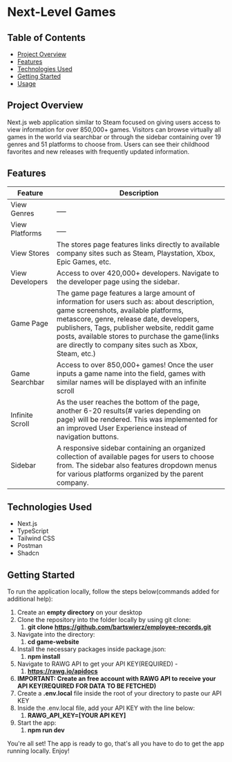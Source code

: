 # Next-Level Games

## Table of Contents

- [Project Overview](#project-overview)
- [Features](#features)
- [Technologies Used](#technologies-used)
- [Getting Started](#getting-started)
- [Usage](#usage)

## Project Overview

Next.js web application similar to Steam focused on giving users access to view information for over 850,000+ games. Visitors can browse virtually all games in the world via searchbar or through the sidebar containing over 19 genres and 51 platforms to choose from. Users can see their childhood favorites and new releases with frequently updated information. 

## Features
Feature  | Description
------------- | -------------
View Genres | ___
View Platforms | ___
View Stores | The stores page features links directly to available company sites such as Steam, Playstation, Xbox, Epic Games, etc.
View Developers | Access to over 420,000+ developers. Navigate to the developer page using the sidebar.
Game Page | The game page features a large amount of information for users such as: about description, game screenshots, available platforms, metascore, genre, release date, developers, publishers, Tags, publisher website, reddit game posts, available stores to purchase the game(links are directly to company sites such as Xbox, Steam, etc.)
Game Searchbar | Access to over 850,000+ games! Once the user inputs a game name into the field, games with similar names will be displayed with an infinite scroll
Infinite Scroll | As the user reaches the bottom of the page, another 6-20 results(# varies depending on page) will be rendered. This was implemented for an improved User Experience instead of navigation buttons.
Sidebar | A responsive sidebar containing an organized collection of available pages for users to choose from. The sidebar also features dropdown menus for various platforms organized by the parent company.

## Technologies Used
- Next.js
- TypeScript
- Tailwind CSS
- Postman
- Shadcn

## Getting Started
To run the application locally, follow the steps below(commands added for additional help):

1. Create an **empty directory** on your desktop
2. Clone the repository into the folder locally by using git clone: 
   1. **git clone https://github.com/bartswierz/employee-records.git**
3. Navigate into the directory:
   1. **cd game-website**
4. Install the necessary packages inside package.json:
   1. **npm install**
5. Navigate to RAWG API to get your API KEY(REQUIRED) -
   1. **https://rawg.io/apidocs**
6. **IMPORTANT: Create an free account with RAWG API to receive your API KEY(REQUIRED FOR DATA TO BE FETCHED)**
7. Create a **.env.local** file inside the root of your directory to paste our API KEY
8. Inside the .env.local file, add your API KEY with the line below:
   1. **RAWG_API_KEY=[YOUR API KEY]**
9. Start the app:
   1. **npm run dev**

You're all set! The app is ready to go, that's all you have to do to get the app running locally. Enjoy!     
